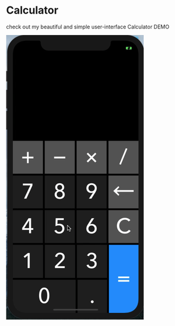 # Calculator
check out my beautiful and simple user-interface Calculator 
DEMO

<img src="ezgif-3-7c5e12852055.gif">
